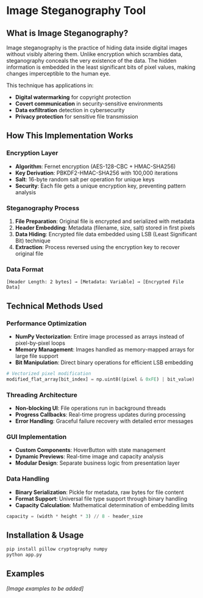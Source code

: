 # Image Steganography Tool

## What is Image Steganography?

Image steganography is the practice of hiding data inside digital images without visibly altering them. Unlike encryption which scrambles data, steganography conceals the very existence of the data. The hidden information is embedded in the least significant bits of pixel values, making changes imperceptible to the human eye.

This technique has applications in:
- **Digital watermarking** for copyright protection
- **Covert communication** in security-sensitive environments  
- **Data exfiltration** detection in cybersecurity
- **Privacy protection** for sensitive file transmission

## How This Implementation Works

### Encryption Layer
- **Algorithm**: Fernet encryption (AES-128-CBC + HMAC-SHA256)
- **Key Derivation**: PBKDF2-HMAC-SHA256 with 100,000 iterations
- **Salt**: 16-byte random salt per operation for unique keys
- **Security**: Each file gets a unique encryption key, preventing pattern analysis

### Steganography Process
1. **File Preparation**: Original file is encrypted and serialized with metadata
2. **Header Embedding**: Metadata (filename, size, salt) stored in first pixels
3. **Data Hiding**: Encrypted file data embedded using LSB (Least Significant Bit) technique
4. **Extraction**: Process reversed using the encryption key to recover original file

### Data Format
```
[Header Length: 2 bytes] → [Metadata: Variable] → [Encrypted File Data]
```

## Technical Methods Used

### Performance Optimization
- **NumPy Vectorization**: Entire image processed as arrays instead of pixel-by-pixel loops
- **Memory Management**: Images handled as memory-mapped arrays for large file support
- **Bit Manipulation**: Direct binary operations for efficient LSB embedding

```python
# Vectorized pixel modification
modified_flat_array[bit_index] = np.uint8((pixel & 0xFE) | bit_value)
```

### Threading Architecture
- **Non-blocking UI**: File operations run in background threads
- **Progress Callbacks**: Real-time progress updates during processing
- **Error Handling**: Graceful failure recovery with detailed error messages

### GUI Implementation
- **Custom Components**: HoverButton with state management
- **Dynamic Previews**: Real-time image and capacity analysis
- **Modular Design**: Separate business logic from presentation layer

### Data Handling
- **Binary Serialization**: Pickle for metadata, raw bytes for file content
- **Format Support**: Universal file type support through binary handling
- **Capacity Calculation**: Mathematical determination of embedding limits

```python
capacity = (width * height * 3) // 8 - header_size
```

## Installation & Usage

```bash
pip install pillow cryptography numpy
python app.py
```

## Examples

*[Image examples to be added]*
